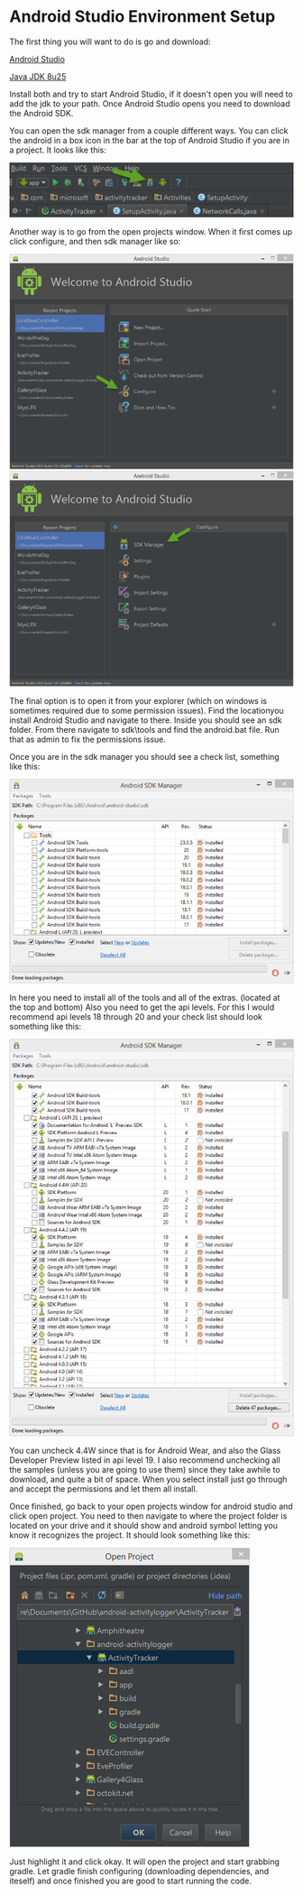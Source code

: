 # Android Studio Environment Setup

The first thing you will want to do is go and download:

[Android Studio](https://developer.android.com/sdk/installing/studio.html)

[Java JDK 8u25](http://www.oracle.com/technetwork/java/javase/downloads/jdk8-downloads-2133151.html)

Install both and try to start Android Studio, if it doesn't open you will need to add the jdk to your path.
Once Android Studio opens you need to download the Android SDK.

You can open the sdk manager from a couple different ways. You can click the android
in a box icon in the bar at the top of Android Studio if you are in a project. It looks like this:

![open sdk manager 1](Images/2014-10-15_20-24-10.png)

Another way is to go from the open projects window. When it first comes up click
configure, and then sdk manager like so:

![open configure](Images/2014-10-15_20-32-22.png)
![open sdk manager 2](Images/2014-10-15_20-33-42.png)

The final option is to open it from your explorer (which on windows is sometimes
required due to some permission issues). Find the locationyou install Android Studio
and navigate to there. Inside you should see an sdk folder. From there navigate
to sdk\tools and find the android.bat file. Run that as admin to fix the permissions issue.


Once you are in the sdk manager you should see a check list, something like this:

![sdk manager](Images/2014-10-15_20-38-10.png)

In here you need to install all of the tools and all of the extras. (located at
the top and bottom) Also you need to get the api levels. For this I would recommend
api levels 18 through 20 and your check list should look something like this:

![apis 18-20](Images/2014-10-15_20-42-30.png)

You can uncheck 4.4W since that is for Android Wear, and also the Glass Developer Preview
listed in api level 19. I also recommend unchecking all the samples (unless you are going to
use them) since they take awhile to download, and quite a bit of space. When you select
install just go through and accept the permissions and let them all install.

Once finished, go back to your open projects window for android studio and click open project.
You need to then navigate to where the project folder is located on your drive and it should
show and android symbol letting you know it recognizes the project. It should look something like this:

![open window](Images/2014-10-15_20-50-24.png)

Just highlight it and click okay. It will open the project and start grabbing gradle.
Let gradle finish configuring (downloading dependencies, and iteself) and once finished
you are good to start running the code.
